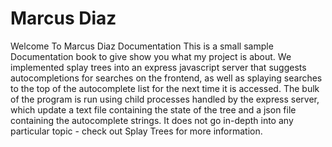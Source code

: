 # Marcus Diaz 

Welcome To Marcus Diaz Documentation 
This is a small sample Documentation book to give show you what my project is about. We implemented splay trees into an express javascript server that suggests autocompletions for searches on the frontend, as well as splaying searches to the top of the autocomplete list for the next time it is accessed. The bulk of the program is run using child processes handled by the express server, which update a text file containing the state of the tree and a json file containing the autocomplete strings. It does not go in-depth into any particular topic - check out Splay Trees for more information.


```{tableofcontents}
```
